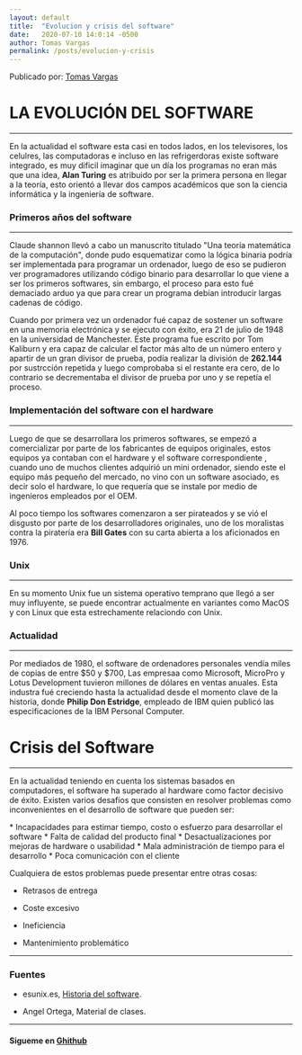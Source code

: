 ```yaml
---
layout: default
title:  "Evolucion y crisis del software"
date:   2020-07-10 14:0:14 -0500
author: Tomas Vargas
permalink: /posts/evolucion-y-crisis
---
```

<script src="https://kit.fontawesome.com/7316530f41.js" crossorigin="anonymous"></script>
Publicado por: [Tomas Vargas][gh] 
<h1>LA EVOLUCIÓN DEL SOFTWARE</h1><hr>
<p>En la actualidad el software esta casi en todos lados, en los televisores, los celulres, las computadoras e incluso en las refrigerdoras
    existe software integrado, es muy dificil imaginar que un día los programas no eran más que una idea, <strong>Alan Turing</strong> es atribuido por ser la primera persona en llegar a la
    teoría, esto orientó a llevar dos campos académicos que son la ciencia informática y la ingeniería de software.
</p>
<h3>Primeros años del software</h3><hr>
<p>Claude shannon llevó a cabo un manuscrito titulado "Una teoría matemática de la computación", donde pudo esquematizar como
    la lógica binaria podría ser implementada para programar un ordenador, luego de eso se pudieron ver programadores utilizando código binario para desarrollar lo que viene a ser los primeros 
    softwares, sin embargo, el proceso para esto fué demaciado arduo ya que para crear un programa debían introducir largas cadenas de código.
</p>
<p>Cuando por primera vez un ordenador fué capaz de sostener un software en una memoria electrónica y se ejecuto con éxito, era 21 de julio de 1948 en la universidad de Manchester. Este programa fue escrito por
    Tom Kaliburn y era capaz de calcular el factor más alto de un número entero y apartir de un gran divisor de prueba, podía realizar la división de <strong>262.144</strong> por sustrcción repetida y luego
    comprobaba si el restante era cero, de lo contrario se decrementaba el divisor de prueba por uno y se repetía el proceso.
     </p>
<h3>Implementación del software con el hardware</h3><hr>
<p>Luego de que se desarrollara los primeros softwares, se empezó a comercializar por parte de los fabricantes de equipos originales, estos equipos ya contaban con el hardware y el software correspondiente
,
    cuando uno de muchos clientes adquirió un mini ordenador, siendo este el equipo más pequeño del mercado, no vino con un software asociado, es decir solo el hardware, lo que requería que se instale por medio de ingenieros empleados por el OEM.
</p>
<p>Al poco tiempo los softwares comenzaron a ser pirateados y se vió el disgusto por parte de los desarrolladores originales, uno de los moralistas contra la piratería era <strong>Bill Gates</strong> con su carta abierta a los aficionados en 1976.</p>

<h3>Unix</h3>
<hr>
<p>En su momento Unix fue un sistema operativo temprano que llegó a ser muy influyente, se puede encontrar actualmente en variantes como MacOS y con Linux que esta estrechamente relaciondo con Unix.</p>

<h3>Actualidad</h3>
<hr>
<p>Por mediados de 1980, el software de ordenadores personales vendía miles de copias de entre $50 y $700, Las empresaa como Microsoft, MicroPro y Lotus Development tuvieron millones de 
    dólares en ventas anuales. Esta industra fué creciendo hasta la actualidad desde el momento clave de la historia, donde <strong>Philip Don Estridge</strong>, empleado de IBM quien publicó las especificaciones de la IBM Personal Computer.
</p>

<h1>Crisis del Software</h1>
<hr>
<p>En la actualidad teniendo en cuenta los sistemas basados en computadores, el software ha superado al hardware como factor decisivo de éxito. Existen varios desafíos que consisten en resolver problemas como inconvenientes en el desarrollo de software
    que pueden ser: 
</p>
* Incapacidades para estimar tiempo, costo o esfuerzo para desarrollar el software
* Falta de calidad del producto final
* Desactualizaciones por mejoras de hardware o usabilidad
* Mala administración de tiempo para el desarrollo
* Poca comunicación con el cliente

<p>Cualquiera de estos problemas puede presentar entre otras cosas: </p>

* Retrasos de entrega

* Coste excesivo 

* Ineficiencia

* Mantenimiento problemático



<hr>
<h3>Fuentes</h3>

* esunix.es, [Historia del software][f1].

* Angel Ortega, Material de clases. 

<hr>
<h4>Sigueme en <a href="https://github.com/tomvargas" target="_blank"><i class="fab fa-github"></i> Ghithub</a></h4>

[f1]: https://www.esunix.es/index.php/novato/software/historia-del-software
[gh]: https://github.com/tomvargas
